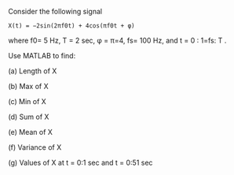 Consider the following signal

    X(t) = −2sin(2πf0t) + 4cos(πf0t + φ)
    
where f0= 5 Hz, T = 2 sec, φ = π=4, fs= 100 Hz, and t = 0 : 1=fs: T .

Use MATLAB to find:

(a) Length of X

(b) Max of X

(c) Min of X

(d) Sum of X

(e) Mean of X

(f) Variance of X

(g) Values of X at t = 0:1 sec and t = 0:51 sec

